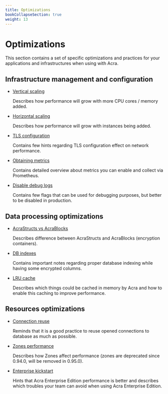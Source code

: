 ```yaml
---
title: Optimizations
bookCollapseSection: true
weight: 13
---
```


# Optimizations

This section contains a set of specific optimizations and practices for your applications and infrastructures when using with Acra.

## Infrastructure management and configuration

* [Vertical scaling](/acra/configuring-maintaining/optimizations/vertical_scaling/)

  Describes how performance will grow with more CPU cores / memory added.

* [Horizontal scaling](/acra/configuring-maintaining/optimizations/horizontal_scaling/)

  Describes how performance will grow with instances being added.

* [TLS configuration](/acra/configuring-maintaining/optimizations/tls_configuration/)

  Contains few hints regarding TLS configuration effect on network performance.

* [Obtaining metrics](/acra/configuring-maintaining/optimizations/obtaining_metrics/)

  Contains detailed overview about metrics you can enable and collect via Prometheus.

* [Disable debug logs](/acra/configuring-maintaining/optimizations/disable_debug_logs/)

  Contains few flags that can be used for debugging purposes, but better to be disabled in production.

## Data processing optimizations

* [AcraStructs vs AcraBlocks](/acra/configuring-maintaining/optimizations/acrastructs_vs_acrablocks/)

  Describes difference between AcraStructs and AcraBlocks (encryption containers).

* [DB indexes](/acra/configuring-maintaining/optimizations/db_indexes/)

  Contains important notes regarding proper database indexing while having some encrypted columns.

* [LRU cache](/acra/configuring-maintaining/optimizations/lru_cache/)

  Describes which things could be cached in memory by Acra and how to enable this caching to improve performance.

## Resources optimizations

* [Connection reuse](/acra/configuring-maintaining/optimizations/connection_reuse/)

  Reminds that it is a good practice to reuse opened connections to database as much as possible.

* [Zones performance](/acra/configuring-maintaining/optimizations/zones/)

  Describes how Zones affect performance (zones are deprecated since 0.94.0, will be removed in 0.95.0).

* [Enterprise kickstart](/acra/configuring-maintaining/optimizations/enterprise_kickstart/)

  Hints that Acra Enterprise Edition performance is better and describes which troubles your team can avoid when using
  Acra Enterprise Edition.







